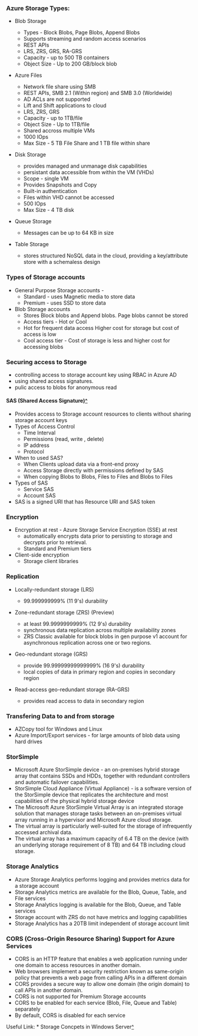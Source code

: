 ### Azure Storage Types:

* Blob Storage
  * Types - Block Blobs, Page Blobs, Append Blobs
  * Supports streaming and random access scenarios
  * REST APIs
  * LRS, ZRS, GRS, RA-GRS
  * Capacity - up to 500 TB containers
  * Object Size - Up to 200 GB/block blob
  
* Azure Files
  * Network file share using SMB
  * REST APIs, SMB 2.1 (Within region) and SMB 3.0 (Worldwide)
  * AD ACLs are not supported
  * Lift and Shift applications to cloud
  * LRS, ZRS, GRS
  * Capacity - up to 1TB/file 
  * Object Size - Up to 1TB/file
  * Shared accross multiple VMs
  * 1000 IOps
  * Max Size - 5 TB File Share and 1 TB file within share

* Disk Storage
  * provides managed and unmanage disk capabilities
  * persistant data accessible from within the VM (VHDs)
  * Scope - single VM
  * Provides Snapshots and Copy
  * Built-in authentication
  * Files within VHD cannot be accessed
  * 500 IOps
  * Max Size - 4 TB disk
  
* Queue Storage
  * Messages can be up to 64 KB in size
  
* Table Storage
  * stores structured NoSQL data in the cloud, providing a key/attribute store with a schemaless design

### Types of Storage accounts

* General Purpose Storage accounts - 
  * Standard - uses Magnetic media to store data
  * Premium - uses SSD to store data
* Blob Storage accounts
  * Stores Block blobs and Append blobs. Page blobs cannot be stored
  * Access tiers - Hot or Cool
  * Hot for frequent data access Higher cost for storage but cost of access is low
  * Cool access tier - Cost of storage is less and higher cost for accessing blobs

### Securing access to Storage
* controlling access to storage account key using RBAC in Azure AD
* using shared access signatures.
* pulic access to blobs for anonymous read
  
#### SAS (Shared Access Signature)[^](https://docs.microsoft.com/en-us/azure/storage/common/storage-dotnet-shared-access-signature-part-1)
* Provides access to Storage account resources to clients without sharing storage account keys
* Types of Access Control
  * Time Interval
  * Permissions (read, write , delete)
  * IP address
  * Protocol
* When to used SAS?
  * When Clients upload data via a front-end proxy
  * Access Storage directly with permissions defined by SAS
  * When copying Blobs to Blobs, Files to Files and Blobs to Files
* Types of SAS
  * Service SAS
  * Account SAS
* SAS is a signed URI that has Resource URI and SAS token

### Encryption

* Encryption at rest - Azure Storage Service Encryption (SSE) at rest
  * automatically encrypts data prior to persisting to storage and decrypts prior to retrieval.
  * Standard and Premium tiers
* Client-side encryption
  * Storage client libraries
  
### Replication
* Locally-redundant storage (LRS)
  *  99.999999999% (11 9's) durability
* Zone-redundant storage (ZRS) (Preview)
  * at least 99.9999999999% (12 9's) durability
  * synchronous data replication across multiple availability zones
  * ZRS Classic available for block blobs in gen purpose v1 account for asynchronous replication across one or two regions.
  
* Geo-redundant storage (GRS)
  * provide 99.99999999999999% (16 9's) durability
  * local copies of data in primary region and copies in secondary region
  
* Read-access geo-redundant storage (RA-GRS)
  * provides read access to data in secondary region

### Transfering Data to and from storage
* AZCopy tool for Windows and Linux
* Azure Import/Export services - for large amounts of blob data using hard drives

### StorSimple
* Microsoft Azure StorSimple device -  an on-premises hybrid storage array that contains SSDs and HDDs, together with redundant controllers and automatic failover capabilities.
* StorSimple Cloud Appliance (Virtual Appliance) - is a software version of the StorSimple device that replicates the architecture and most capabilities of the physical hybrid storage device
* The Microsoft Azure StorSimple Virtual Array is an integrated storage solution that manages storage tasks between an on-premises virtual array running in a hypervisor and Microsoft Azure cloud storage.
* The virtual array is particularly well-suited for the storage of infrequently accessed archival data.
* The virtual array has a maximum capacity of 6.4 TB on the device (with an underlying storage requirement of 8 TB) and 64 TB including cloud storage.

### Storage Analytics
* Azure Storage Analytics performs logging and provides metrics data for a storage account
* Storage Analytics metrics are available for the Blob, Queue, Table, and File services
* Storage Analytics logging is available for the Blob, Queue, and Table services
* Storage account with ZRS do not have metrics and logging capabilities
* Storage Analytics has a 20TB limit independent of storage account limit

### CORS (Cross-Origin Resource Sharing) Support for Azure Services
* CORS is an HTTP feature that enables a web application running under one domain to access resources in another domain.
* Web browsers implement a security restriction known as same-origin policy that prevents a web page from calling APIs in a different domain
* CORS provides a secure way to allow one domain (the origin domain) to call APIs in another domain.
* CORS is not supported for Premium Storage accounts
* CORS to be enabled for each service (Blob, File, Queue and Table) separately
* By default, CORS is disabled for each service

Useful Link:
	  * Storage Concpets in Windows Server[^](https://docs.microsoft.com/en-us/windows-server/storage/storage)
